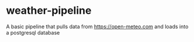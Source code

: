 # weather-pipeline
A basic pipeline that pulls data from https://open-meteo.com and loads into a postgresql database
